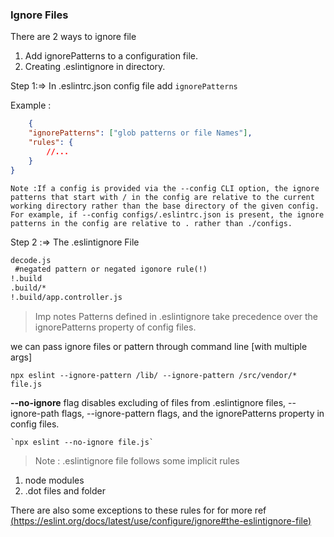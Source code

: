### Ignore Files
 
 There are 2 ways to ignore file

1) Add ignorePatterns to a configuration file.
2) Creating .eslintignore in directory.



Step 1:=>
    In .eslintrc.json config file add `ignorePatterns`  

Example :

```json
    {
    "ignorePatterns": ["glob patterns or file Names"],
    "rules": {
        //...
    }
}
```


```console
Note :If a config is provided via the --config CLI option, the ignore patterns that start with / in the config are relative to the current working directory rather than the base directory of the given config. For example, if --config configs/.eslintrc.json is present, the ignore patterns in the config are relative to . rather than ./configs.
```

Step 2 :=> The .eslintignore File
  
```markdown
decode.js
 #negated pattern or negated igonore rule(!)
!.build
.build/*
!.build/app.controller.js
```


> Imp notes
    Patterns defined in .eslintignore take precedence over the ignorePatterns property of config files.

we can pass ignore files or pattern through command line [with multiple args]

   ` npx eslint --ignore-pattern /lib/ --ignore-pattern /src/vendor/* file.js ` 

**--no-ignore**  flag disables excluding of files from .eslintignore files, --ignore-path flags, --ignore-pattern flags, and the ignorePatterns property in config files.

    `npx eslint --no-ignore file.js`


> Note :
.eslintignore file follows some implicit rules 
1) node modules
2) .dot files and folder 

There are also some exceptions to these rules for 
for more ref [(https://eslint.org/docs/latest/use/configure/ignore#the-eslintignore-file)](https://)





 